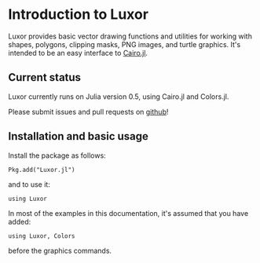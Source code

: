 # Introduction to Luxor

Luxor provides basic vector drawing functions and utilities for working with shapes, polygons, clipping masks, PNG images, and turtle graphics. It's intended to be an easy interface to [Cairo.jl](https://github.com/JuliaLang/Cairo.jl).

## Current status

Luxor currently runs on Julia version 0.5, using Cairo.jl and Colors.jl.

Please submit issues and pull requests on [github](https://github.com/cormullion/Luxor.jl)!

## Installation and basic usage

Install the package as follows:

```
Pkg.add("Luxor.jl")
```

and to use it:

```
using Luxor
```

In most of the examples in this documentation, it's assumed that you have added:

```
using Luxor, Colors
```

before the graphics commands.
